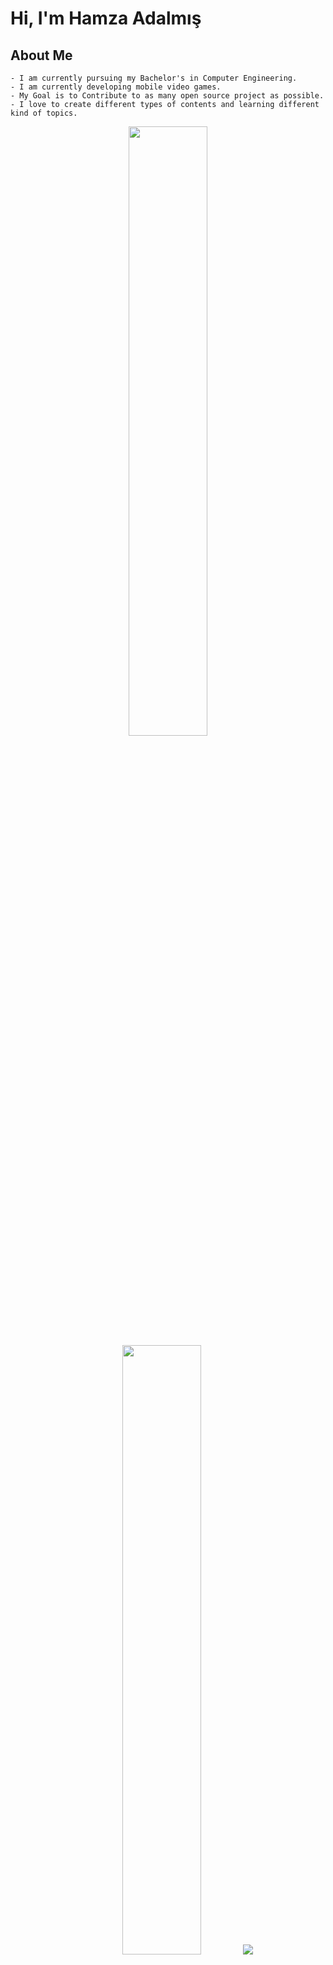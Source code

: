 # Hi, I'm Hamza Adalmış

## About Me
	- I am currently pursuing my Bachelor's in Computer Engineering.
	- I am currently developing mobile video games.
	- My Goal is to Contribute to as many open source project as possible.
	- I love to create different types of contents and learning different kind of topics.

<p align="center">
	<img height="50%" width="auto" src ="https://github-readme-stats.vercel.app/api?username=hamzaadalmis&show_icons=true&count_private=true&theme=darcula&hide_border=true&bg_color=00000000">
	<img height="50%" width="auto" src ="https://github-readme-stats.vercel.app/api/top-langs/?username=hamzaadalmis&layout=compact&hide_border=true&theme=darcula&bg_color=00000000&langs_count=6">
	<img src ="https://github-readme-streak-stats.herokuapp.com?user=hamzaadalmis&theme=darcula&hide_border=true&background=FFFFFF00">
</p>
